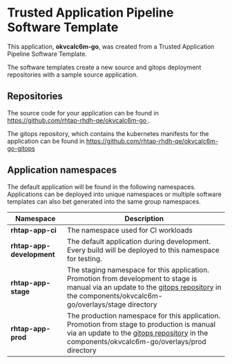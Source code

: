 # Trusted Application Pipeline Software Template

This application, **okvcalc6m-go**, was created from a Trusted Application Pipeline Software Template.

The software templates create a new source and gitops deployment repositories with a sample source application. 

## Repositories

The source code for your application can be found in [https://github.com/rhtap-rhdh-qe/okvcalc6m-go ](https://github.com/rhtap-rhdh-qe/okvcalc6m-go ).
 
The gitops repository, which contains the kubernetes manifests for the application can be found in 
[https://github.com/rhtap-rhdh-qe/okvcalc6m-go-gitops ](https://github.com/rhtap-rhdh-qe/okvcalc6m-go-gitops ) 

## Application namespaces 

The default application will be found in the following namespaces. Applications can be deployed into unique namespaces or multiple software templates can also bet generated into the same group namespaces.  

|  Namespace   |  Description   |  
| -------- | -------- |
| **rhtap-app-ci** | The namespace used for CI workloads |
| **rhtap-app-development** | The default application during development. Every build will be deployed to this namespace for testing. |
| **rhtap-app-stage** | The staging namespace for this application. Promotion from development to stage is manual via an update to the [gitops repository](https://github.com/rhtap-rhdh-qe/okvcalc6m-go-gitops ) in the components/okvcalc6m-go/overlays/stage directory |
| **rhtap-app-prod** | The production namespace for this application. Promotion from stage to production is manual via an update to the [gitops repository](https://github.com/rhtap-rhdh-qe/okvcalc6m-go-gitops ) in the components/okvcalc6m-go/overlays/prod directory |